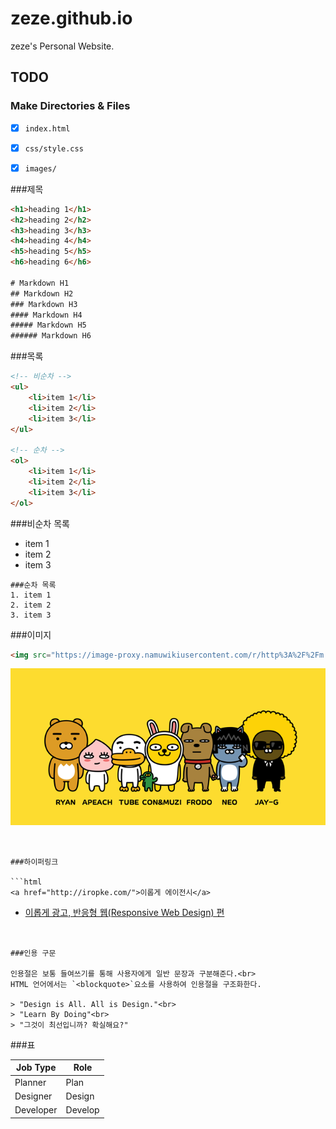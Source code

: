 # zeze.github.io

zeze's Personal Website.

## TODO

### Make Directories & Files

- [x] `index.html`
- [x] `css/style.css`
- [x] `images/`


###제목 
```html
<h1>heading 1</h1>
<h2>heading 2</h2>
<h3>heading 3</h3>
<h4>heading 4</h4>
<h5>heading 5</h5>
<h6>heading 6</h6>

# Markdown H1
## Markdown H2
### Markdown H3
#### Markdown H4
##### Markdown H5
###### Markdown H6
```

###목록
```html
<!-- 비순차 -->
<ul>
	<li>item 1</li>
	<li>item 2</li>
	<li>item 3</li>
</ul>

<!-- 순차 -->
<ol>
	<li>item 1</li>
	<li>item 2</li>
	<li>item 3</li>
</ol>
```

###비순차 목록
- item 1
- item 2
- item 3
```
###순차 목록
1. item 1
2. item 2
3. item 3
```

###이미지

```html
<img src="https://image-proxy.namuwikiusercontent.com/r/http%3A%2F%2Fm.jobnjoy.com%2Ffiles%2Feditor%2F1455847733073_1.png" alt="kakao">
```
<!--<img src="https://image-proxy.namuwikiusercontent.com/r/http%3A%2F%2Fm.jobnjoy.com%2Ffiles%2Feditor%2F1455847733073_1.png" alt="kakao" width="100" height="100"> -->


![kakao](Assets/kakao.png "kakao")
```


###하이퍼링크

```html
<a href="http://iropke.com/">이롭게 에이전시</a>
```

- [이롭게 광고, 반응형 웹(Responsive Web Design) 편](http://iropke.com/blog/archives/4436)
```


###인용 구문

인용절은 보통 들여쓰기를 통해 사용자에게 일반 문장과 구분해준다.<br>
HTML 언어에서는 `<blockquote>`요소를 사용하여 인용절을 구조화한다.

> "Design is All. All is Design."<br>
> "Learn By Doing"<br>
> "그것이 최선입니까? 확실해요?"
```


###표 

Job Type | Role
---|---
Planner | Plan
Designer | Design
Developer | Develop
```